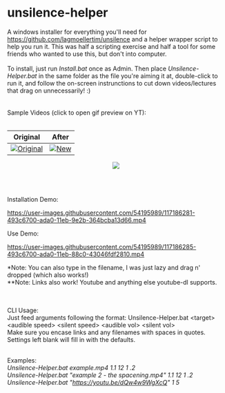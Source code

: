 
# unsilence-helper
A windows installer for everything you'll need for https://github.com/lagmoellertim/unsilence and a helper wrapper script to help you run it. This was half a scripting exercise and half a tool for some friends who wanted to use this, but don't into computer.
<br />
<br />
To install, just run _Install.bat_ once as Admin. Then place _Unsilence-Helper.bat_ in the same folder as the file you're aiming it at, double-click to run it, and follow the on-screen instrunctions to cut down videos/lectures that drag on unnecessarily! :)
<br />
<br />
<br />
Sample Videos (click to open gif preview on YT):
<br />
<br />

|Original|After|
|---|---|
|[![Original][Original_gif]][Original_vid]|[![New][new_gif]][new_vid]|

<p align="center">
  <p align="center">
  <img src="https://user-images.githubusercontent.com/54195989/117718727-129c8d00-b1a2-11eb-9a76-384d8b020f21.png">
</p>

[Original_gif]: https://user-images.githubusercontent.com/54195989/117728468-213d7100-b1af-11eb-83c4-bd0c10e72843.gif
[Original_vid]: https://youtu.be/Qv6s877vG1s

[new_gif]: https://user-images.githubusercontent.com/54195989/117728500-2a2e4280-b1af-11eb-868c-4a01935e73f7.gif
[new_vid]: https://youtu.be/_zW2hLidZM4

<br />
<br />

Installation Demo:

https://user-images.githubusercontent.com/54195989/117186281-493c6700-ada0-11eb-9e2b-364bcba13d66.mp4

Use Demo:

https://user-images.githubusercontent.com/54195989/117186285-493c6700-ada0-11eb-88c0-43046fdf2810.mp4

*Note: You can also type in the filename, I was just lazy and drag n' dropped (which also works!)<br />
**Note: Links also work! Youtube and anything else youtube-dl supports.

<br />
<br />
CLI Usage:<br />
Just feed arguments following the format: Unsilence-Helper.bat &lttarget&gt &ltaudible speed&gt &ltsilent speed&gt &ltaudible vol&gt &ltsilent vol&gt
<br />
Make sure you encase links and any filenames with spaces in quotes. Settings left blank will fill in with the defaults.<br /><br />

Examples:<br />
_Unsilence-Helper.bat example.mp4 1.1 12 1 .2_ <br />
_Unsilence-Helper.bat "example 2 - the spacening.mp4" 1.1 12 1 .2_ <br />
_Unsilence-Helper.bat "https://youtu.be/dQw4w9WgXcQ" 1 5_

